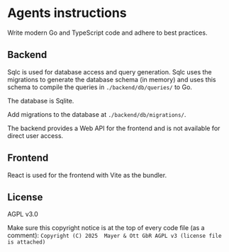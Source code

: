 # Agents instructions

Write modern Go and TypeScript code and adhere to best practices.

## Backend

Sqlc is used for database access and query generation. Sqlc uses the migrations to generate the database schema (in memory) and uses this schema to compile the queries in `./backend/db/queries/` to Go.

The database is Sqlite.

Add migrations to the database at `./backend/db/migrations/`.

The backend provides a Web API for the frontend and is not available for direct user access.

## Frontend

React is used for the frontend with Vite as the bundler.

## License

AGPL v3.0

Make sure this copyright notice is at the top of every code file (as a comment): `Copyright (C) 2025  Mayer & Ott GbR AGPL v3 (license file is attached)`
